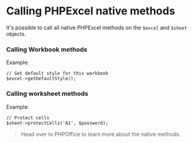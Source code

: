 # Calling PHPExcel native methods

It's possible to call all native PHPExcel methods on the `$excel` and `$sheet` objects.

### Calling Workbook methods

Example:

    // Get default style for this workbook
    $excel->getDefaultStyle();

### Calling worksheet methods

Example:

    // Protect cells
    $sheet->protectCells('A1', $password);

> Head over to PHPOffice to learn more about the native methods.